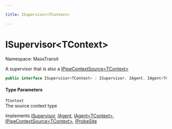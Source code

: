 ```yaml
---

title: ISupervisor<TContext>

---
```


# ISupervisor\<TContext\>

Namespace: MassTransit

A supervisor that is also a [IPipeContextSource\<TContext\>](../masstransit/ipipecontextsource-1)

```csharp
public interface ISupervisor<TContext> : ISupervisor, IAgent, IAgent<TContext>, IPipeContextSource<TContext>, IProbeSite
```

#### Type Parameters

`TContext`<br/>
The source context type

Implements [ISupervisor](../masstransit/isupervisor), [IAgent](../masstransit/iagent), [IAgent\<TContext\>](../masstransit/iagent-1), [IPipeContextSource\<TContext\>](../masstransit/ipipecontextsource-1), [IProbeSite](../masstransit/iprobesite)
